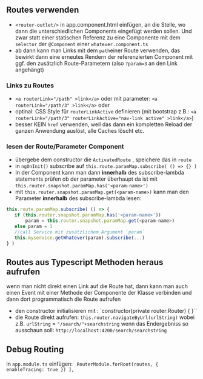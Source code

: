 
## Routes verwenden
* `<router-outlet/>` in app.component.html einfügen, an die Stelle, wo dann die unterschiedlichen Components eingefügt werden sollen. Und zwar statt einer statischen Referenz zu eine Componente mit dem `selector` der `@Component` einer `whatever.component.ts`
* ab dann kann man Links mit dem `path`einer Route verwenden, das bewirkt dann eine erneutes Rendern der referenzierten Component mit ggf. den zusätzlich Route-Parametern (also `?param=3` an den Link angehängt) 
### Links zu Routes
* `<a routerLink="/path" >link</a>` oder  mit parameter: `<a routerLink="/path/3" >link</a>` oder
* optinal: CSS Style für `routerLinkActive` definieren (mit  bootstrap z.B.:  `<a routerLink="/path/3" routerLinkActive="nav-link active" >link</a>`)
* besser KEIN `href` verwenden, weil das dann ein kompletten Reload der ganzen Anwendung auslöst, alle Caches löscht etc. 

### lesen der Route/Parameter  Component
* übergebe dem constructor die `ActivatedRoute` , speichere das in `route`
* in `ngOnInit()` subscribe auf `this.route.paramMap.subscribe( () => {} )`
* In der Component kann man dann **innerhalb** des subscribe-lambda statements prüfen ob der parameter überhaupt da ist mit `this.router.snapshot.paramMap.has('<param-name>')`
* mit `this.router.snapshot.paramMap.get(<param-name>)` kann man den Parameter **innerhalb** des subscribe-lambda lesen:
```typescript
this.route.paramMap.subscribe( () => {
   if (this.router.snapshot.paramMap.has('<param-name>'))
       param = this.router.snapshot.paramMap.get(<param-name>)
   else param = 1
   //call Service mit zusätzlichem Argument `param`
   this.myservice.getWhatever(param).subscribe(...)
} )
```
## Routes aus Typescript Methoden heraus aufrufen
wenn man nicht direkt einen Link auf die Route hat, dann kann man auch einen Event mit einer Methode der Componente der Klasse verbinden und dann dort  programmatisch die Route aufrufen
* den constructor initialisieren mit : `constructor(private router:Router) { }``
* die Route direkt aufrufen: `this.router.navigateByUrl(urlString)` wobei z.B. `urlString` = `"/search/"+searchstring` wenn das Endergebniss so ausschaun soll: `http://localhost:4200/search/searchstring` 

## Debug Routing
in `app.module.ts` einfügen: ` RouterModule.forRoot(routes, { enableTracing: true }) ],`
